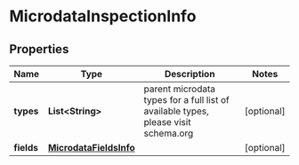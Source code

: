 

# MicrodataInspectionInfo


## Properties

| Name | Type | Description | Notes |
|------------ | ------------- | ------------- | -------------|
|**types** | **List&lt;String&gt;** | parent microdata types for a full list of available types, please visit schema.org |  [optional] |
|**fields** | [**MicrodataFieldsInfo**](MicrodataFieldsInfo.md) |  |  [optional] |



